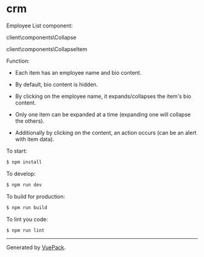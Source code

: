 # crm

Employee List component:


client\components\Collapse


client\components\CollapseItem


Function:


- Each item has an employee name and bio content.

- By default, bio content is hidden.

- By clicking on the employee name, it expands/collapses the item's bio content.

- Only one item can be expanded at a time (expanding one will collapse the others).

- Additionally by clicking on the content, an action occurs (can be an alert with item data).



To start:

```bash
$ npm install
```

To develop:

```bash
$ npm run dev
```

To build for production:

```bash
$ npm run build
```

To lint you code:

```bash
$ npm run lint
```


---

Generated by [VuePack](https://github.com/egoist/vuepack).
